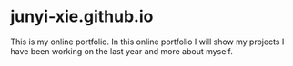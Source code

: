 # junyi-xie.github.io

This is my online portfolio. In this online portfolio I will show my projects I have been working on the last year and more about myself.
